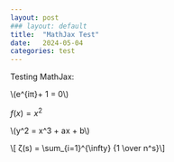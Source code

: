 ```yaml
---
layout: post
### layout: default
title:  "MathJax Test"
date:   2024-05-04
categories: test
---
```

Testing MathJax:

\\(e^{iπ}+ 1 = 0\\)

$f(x) = x^2$

\\(y^2 = x^3 + ax + b\\)

\\[ ζ(s) = \sum_{i=1}^{\infty} {1 \over n^s}\\]
